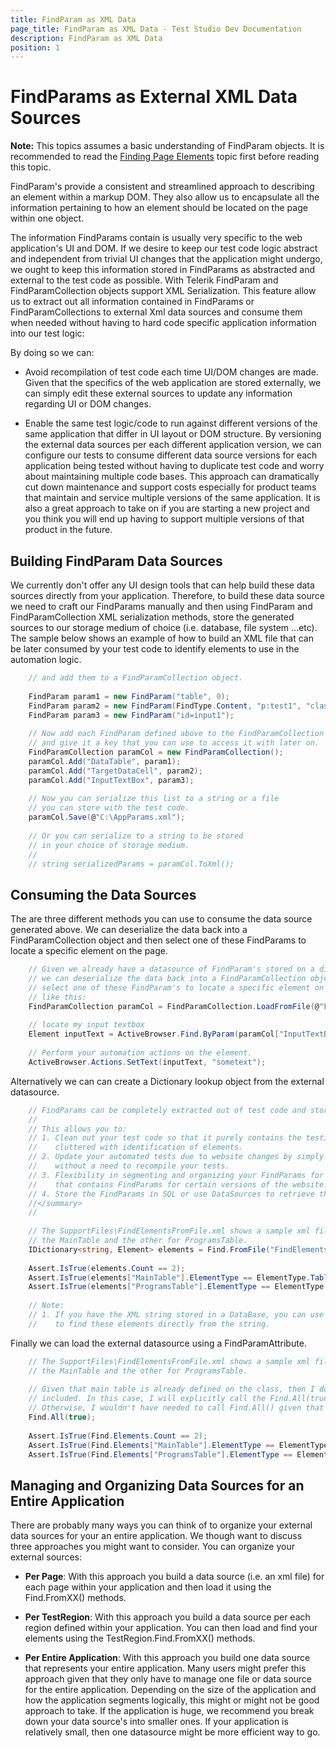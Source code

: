 ```yaml
---
title: FindParam as XML Data
page_title: FindParam as XML Data - Test Studio Dev Documentation
description: FindParam as XML Data
position: 1
---
```

# FindParams as External XML Data Sources

**Note:** This topics assumes a basic understanding of FindParam objects. It is recommended to read the <a href="/code-in-test/element-identification/finding-page-elements" target="_blank">Finding Page Elements</a> topic first before reading this topic.
 
FindParam's provide a consistent and streamlined approach to describing an element within a markup DOM. They also allow us to encapsulate all the information pertaining to how an element should be located on the page within one object.
 
The information FindParams contain is usually very specific to the web application's UI and DOM. If we desire to keep our test code logic abstract and independent from trivial UI changes that the application might undergo, we ought to keep this information stored in FindParams as abstracted and external to the test code as possible. With Telerik FindParam and FindParamCollection objects support XML Serialization. This feature allow us to extract out all information contained in FindParams or FindParamCollections to external Xml data sources and consume them when needed without having to hard code specific application information into our test logic:
 
By doing so we can:

* Avoid recompilation of test code each time UI/DOM changes are made. Given that the specifics of the web application are stored externally, we can simply edit these external sources to update any information regarding UI or DOM changes.

* Enable the same test logic/code to run against different versions of the same application that differ in UI layout or DOM structure. By versioning the external data sources per each different application version, we can configure our tests to consume different data source versions for each application being tested without having to duplicate test code and worry about maintaining multiple code bases. This approach can dramatically cut down maintenance and support costs especially for product teams that maintain and service multiple versions of the same application. It is also a great approach to take on if you are starting a new project and you think you will end up having to support multiple versions of that product in the future.
 
## Building FindParam Data Sources

We currently don't offer any UI design tools that can help build these data sources directly from your application. Therefore, to build these data source we need to craft our FindParams manually and then using FindParam and FindParamCollection XML serialization methods, store the generated sources to our storage medium of choice (i.e. database, file system ...etc).
The sample below shows an example of how to build an XML file that can be later consumed by your test code to identify elements to use in the automation logic.

````C#        // First we build the list of FindParam objects we want serialized
    // and add them to a FindParamCollection object.
    
    FindParam param1 = new FindParam("table", 0);
    FindParam param2 = new FindParam(FindType.Content, "p:test1", "class=mystyle");
    FindParam param3 = new FindParam("id=input1");
    
    // Now add each FindParam defined above to the FindParamCollection
    // and give it a key that you can use to access it with later on.
    FindParamCollection paramCol = new FindParamCollection();
    paramCol.Add("DataTable", param1);
    paramCol.Add("TargetDataCell", param2);
    paramCol.Add("InputTextBox", param3);
    
    // Now you can serialize this list to a string or a file 
    // you can store with the test code.
    paramCol.Save(@"C:\AppParams.xml");
    
    // Or you can serialize to a string to be stored
    // in your choice of storage medium.
    //
    // string serializedParams = paramCol.ToXml();
````

## Consuming the Data Sources

The are three different methods you can use to consume the data source generated above. We can deserialize the data back into a FindParamCollection object and then select one of these FindParams to locate a specific element on the page.

````C#    
    // Given we already have a datasource of FindParam's stored on a different medium,
    // we can deserialize the data back into a FindParamCollection object and then
    // select one of these FindParam's to locate a specific element on the page
    // like this:
    FindParamCollection paramCol = FindParamCollection.LoadFromFile(@"FindElementsFromFile.xml");
    
    // locate my input textbox
    Element inputText = ActiveBrowser.Find.ByParam(paramCol["InputTextBox"]);
    
    // Perform your automation actions on the element.
    ActiveBrowser.Actions.SetText(inputText, "sometext");
````

Alternatively we can can create a Dictionary lookup object from the external datasource.

````C#  
    // FindParams can be completely extracted out of test code and stored in an external xml file. 
    // 
    // This allows you to:
    // 1. Clean out your test code so that it purely contains the testing logic without it being
    //    cluttered with identification of elements.
    // 2. Update your automated tests due to website changes by simply updating the xml file 
    //    without a need to recompile your tests.
    // 3. Flexibility in segmenting and organizing your FindParams for your project. (i.e. an XML file
    //    that contains FindParams for certain versions of the website. Or XML file for each page of your site...etc)
    // 4. Store the FindParams in SQL or use DataSources to retrieve these files.
    //</summary>
    //
    
    // The SupportFiles\FindElementsFromFile.xml shows a sample xml file with two FindParams defined; one for
    // the MainTable and the other for ProgramsTable.
    IDictionary<string, Element> elements = Find.FromFile("FindElementsFromFile.xml");
    
    Assert.IsTrue(elements.Count == 2);
    Assert.IsTrue(elements["MainTable"].ElementType == ElementType.Table);
    Assert.IsTrue(elements["ProgramsTable"].ElementType == ElementType.Table);
    
    // Note:
    // 1. If you have the XML string stored in a DataBase, you can use the Find.FromXml() 
    //    to find these elements directly from the string.
````

Finally we can load the external datasource using a FindParamAttribute.

````C#    
    // The SupportFiles\FindElementsFromFile.xml shows a sample xml file with two FindParams defined; one for
    // the MainTable and the other for ProgramsTable.
    
    // Given that main table is already defined on the class, then I don't want the class FindParam attributes
    // included. In this case, I will explicitly call the Find.All(true). 
    // Otherwise, I wouldn't have needed to call Find.All() given that the Find.Elements["xx"] would make the call for me.
    Find.All(true);
    
    Assert.IsTrue(Find.Elements.Count == 2);
    Assert.IsTrue(Find.Elements["MainTable"].ElementType == ElementType.Table);
    Assert.IsTrue(Find.Elements["ProgramsTable"].ElementType == ElementType.Table);
````

## Managing and Organizing Data Sources for an Entire Application

There are probably many ways you can think of to organize your external data sources for your an entire application. We though want to discuss three approaches you might want to consider. You can organize your external sources:

* **Per Page**: With this approach you build a data source (i.e. an xml file) for each page within your application and then load it using the Find.FromXX() methods.

* **Per TestRegion**: With this approach you build a data source per each region defined within your application. You can then load and find your elements using the TestRegion.Find.FromXX() methods.

* **Per Entire Application**: With this approach you build one data source that represents your entire application. Many users might prefer this approach given that they only have to manage one file or data source for the entire application. Depending on the size of the application and how the application segments logically, this might or might not be good approach to take. If the application is huge, we recommend you break down your data source's into smaller ones. If your application is relatively small, then one datasource might be more efficient way to go.
